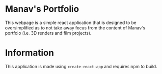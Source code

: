 # Manav's Portfolio
This webpage is a simple react application that is designed to be oversimplified as to not take away focus from the content of Manav's portfoio (i.e. 3D renders and film projects).

# Information
This application is made using `create-react-app` and requires npm to build.
